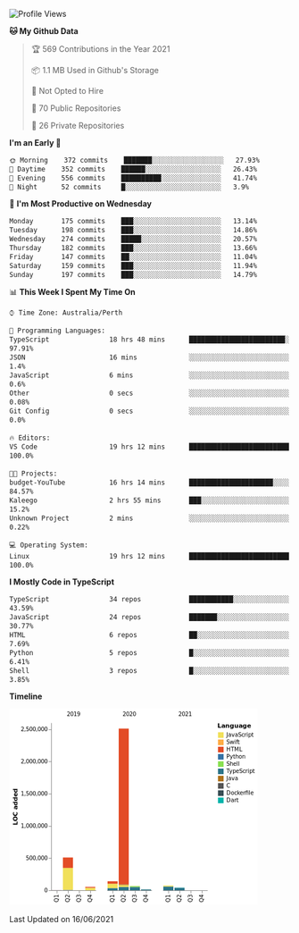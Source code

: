 <!--START_SECTION:waka-->
![Profile Views](http://img.shields.io/badge/Profile%20Views-5-blue)

**🐱 My Github Data** 

> 🏆 569 Contributions in the Year 2021
 > 
> 📦 1.1 MB Used in Github's Storage 
 > 
> 🚫 Not Opted to Hire
 > 
> 📜 70 Public Repositories 
 > 
> 🔑 26 Private Repositories  
 > 
**I'm an Early 🐤** 

```text
🌞 Morning    372 commits    ███████░░░░░░░░░░░░░░░░░░   27.93% 
🌆 Daytime    352 commits    ██████░░░░░░░░░░░░░░░░░░░   26.43% 
🌃 Evening    556 commits    ██████████░░░░░░░░░░░░░░░   41.74% 
🌙 Night      52 commits     █░░░░░░░░░░░░░░░░░░░░░░░░   3.9%

```
📅 **I'm Most Productive on Wednesday** 

```text
Monday       175 commits    ███░░░░░░░░░░░░░░░░░░░░░░   13.14% 
Tuesday      198 commits    ███░░░░░░░░░░░░░░░░░░░░░░   14.86% 
Wednesday    274 commits    █████░░░░░░░░░░░░░░░░░░░░   20.57% 
Thursday     182 commits    ███░░░░░░░░░░░░░░░░░░░░░░   13.66% 
Friday       147 commits    ██░░░░░░░░░░░░░░░░░░░░░░░   11.04% 
Saturday     159 commits    ███░░░░░░░░░░░░░░░░░░░░░░   11.94% 
Sunday       197 commits    ███░░░░░░░░░░░░░░░░░░░░░░   14.79%

```


📊 **This Week I Spent My Time On** 

```text
⌚︎ Time Zone: Australia/Perth

💬 Programming Languages: 
TypeScript               18 hrs 48 mins      ████████████████████████░   97.91% 
JSON                     16 mins             ░░░░░░░░░░░░░░░░░░░░░░░░░   1.4% 
JavaScript               6 mins              ░░░░░░░░░░░░░░░░░░░░░░░░░   0.6% 
Other                    0 secs              ░░░░░░░░░░░░░░░░░░░░░░░░░   0.08% 
Git Config               0 secs              ░░░░░░░░░░░░░░░░░░░░░░░░░   0.0%

🔥 Editors: 
VS Code                  19 hrs 12 mins      █████████████████████████   100.0%

🐱‍💻 Projects: 
budget-YouTube           16 hrs 14 mins      █████████████████████░░░░   84.57% 
Kaleego                  2 hrs 55 mins       ███░░░░░░░░░░░░░░░░░░░░░░   15.2% 
Unknown Project          2 mins              ░░░░░░░░░░░░░░░░░░░░░░░░░   0.22%

💻 Operating System: 
Linux                    19 hrs 12 mins      █████████████████████████   100.0%

```

**I Mostly Code in TypeScript** 

```text
TypeScript               34 repos            ███████████░░░░░░░░░░░░░░   43.59% 
JavaScript               24 repos            ███████░░░░░░░░░░░░░░░░░░   30.77% 
HTML                     6 repos             ██░░░░░░░░░░░░░░░░░░░░░░░   7.69% 
Python                   5 repos             █░░░░░░░░░░░░░░░░░░░░░░░░   6.41% 
Shell                    3 repos             █░░░░░░░░░░░░░░░░░░░░░░░░   3.85%

```


**Timeline**

![Chart not found](https://raw.githubusercontent.com/NWylynko/NWylynko/main/charts/bar_graph.png) 


 Last Updated on 16/06/2021
<!--END_SECTION:waka-->
